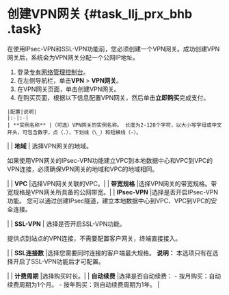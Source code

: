# 创建VPN网关 {#task_llj_prx_bhb .task}

在使用IPsec-VPN和SSL-VPN功能前，您必须创建一个VPN网关。成功创建VPN网关后，系统会为VPN网关分配一个公网IP地址。

1.  登录[专有网络管理控制台](https://vpcnext.console.aliyun.com/nat/)。
2.  在左侧导航栏，单击**VPN** \> **VPN网关**。
3.   在VPN网关页面，单击创建VPN网关。 
4.   在购买页面，根据以下信息配置VPN网关，然后单击**立即购买**完成支付。 

    |配置|说明|
    |:-|:-|
    | **实例名称** |（可选）VPN网关的实例名称。 长度为2-128个字符，以大小写字母或中文开头，可包含数字，点（.），下划线（\_）和短横线（-）。

 |
    | **地域** | 选择VPN网关的地域。

 如果使用VPN网关的IPsec-VPN功能建立VPC到本地数据中心和VPC到VPC的VPN连接，必须确保VPN网关的地域和VPC的地域相同。

 |
    | **VPC** |选择VPN网关关联的VPC。|
    | **带宽规格** |选择VPN网关的带宽规格。带宽规格是VPN网关所具备的公网带宽。|
    | **IPsec-VPN** |选择是否开启IPsec-VPN功能。 您可以通过创建IPsec隧道，建立本地数据中心到VPC、VPC到VPC的安全连接。

 |
    | **SSL-VPN** | 选择是否开启SSL-VPN功能。

 提供点到站点的VPN连接，不需要配置客户网关，终端直接接入。

 |
    | **SSL连接数** |选择您需要同时连接的客户端最大规格。 **说明：** 本选项只有在选择开启了SSL-VPN功能后才可配置。

 |
    | **计费周期** |选择购买时长。|
    | **自动续费** |选择是否自动续费：     -   按月购买：自动续费周期为1个月。
    -   按年购买：则自动续费周期为1年。
 |



